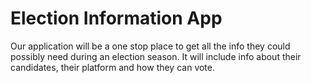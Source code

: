 # Election Information App
Our application will be a one stop place to get all the info they could possibly need during an election season. It will include info about their candidates, their platform and how they can vote.

 
